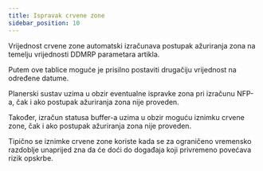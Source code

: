 ```yaml
---
title: Ispravak crvene zone  
sidebar_position: 10
---
```


Vrijednost crvene zone automatski izračunava postupak ažuriranja zona na temelju vrijednosti DDMRP parametara artikla.   

Putem ove tablice moguće je prisilno postaviti drugačiju vrijednost na određene datume. 

Planerski sustav uzima u obzir eventualne ispravke zona pri izračunu NFP-a, čak i ako postupak ažuriranja zona nije proveden.   

Također, izračun statusa buffer-a uzima u obzir moguću iznimku crvene zone, čak i ako postupak ažuriranja zona nije proveden.   

Tipično se iznimke crvene zone koriste kada se za ograničeno vremensko razdoblje unaprijed zna da će doći do događaja koji privremeno povećava rizik opskrbe. 